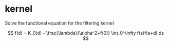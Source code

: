 kernel
======

Solve the functional equation for the filtering kernel

$$
f(d) = K_0(d) - \frac{\lambda}{\alpha^2+f(0)} \int_0^\infty f(s)f(s+d) ds
$$
